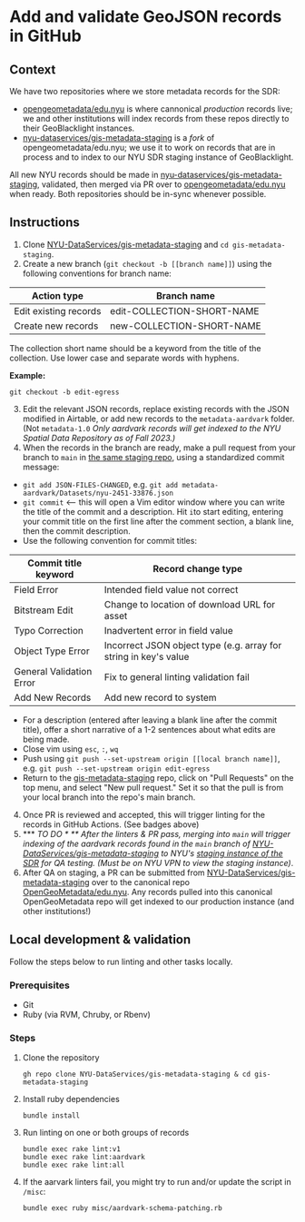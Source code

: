 # Add and validate GeoJSON records in GitHub

## Context
We have two repositories where we store metadata records for the SDR:
- [opengeometadata/edu.nyu](https://github.com/opengeometadata/edu.nyu) is where cannonical *production* records live; we and other institutions will index records from these repos directly to their GeoBlacklight instances.
- [nyu-dataservices/gis-metadata-staging](https://github.com/gis-metadata-staging) is a *fork* of opengeometadata/edu.nyu; we use it to work on records that are in process and to index to our NYU SDR staging instance of GeoBlacklight.

All new NYU records should be made in [nyu-dataservices/gis-metadata-staging](https://github.com/gis-metadata-staging), validated, then merged via PR over to [opengeometadata/edu.nyu](https://github.com/opengeometadata/edu.nyu) when ready. Both repositories should be in-sync whenever possible.

## Instructions

1. Clone [NYU-DataServices/gis-metadata-staging](https://github.com/NYU-DataServices/gis-metadata-staging) and `cd gis-metadata-staging`.
2. Create a new branch (`git checkout -b [[branch name]]`) using the following conventions for branch name:

| Action type | Branch name |
| --- | --- |
| Edit existing records | edit-COLLECTION-SHORT-NAME |
| Create new records | new-COLLECTION-SHORT-NAME |

The collection short name should be a keyword from the title of the collection. Use lower case and separate words with hyphens.

**Example:**

`git checkout -b edit-egress`

3. Edit the relevant JSON records, replace existing records with the JSON modified in Airtable, or add new records to the `metadata-aardvark` folder. (Not `metadata-1.0` *Only aardvark records will get indexed to the NYU Spatial Data Repository as of Fall 2023.)*
4. When the records in the branch are ready, make a pull request from your branch to `main` in [the same staging repo]((https://github.com/NYU-DataServices/gis-metadata-staging)), using a standardized commit message:

 - `git add JSON-FILES-CHANGED`, e.g. `git add metadata-aardvark/Datasets/nyu-2451-33876.json`
 - `git commit` <-- this will open a Vim editor window where you can write the title of the commit and a description. Hit `i`to start editing, entering your commit title on the first line after the comment section, a blank line, then the commit description.
 - Use the following convention for commit titles:

| Commit title keyword | Record change type                           |
| --- |----------------------------------------------|
| Field Error | Intended field value not correct             |
| Bitstream Edit | Change to location of download URL for asset |
| Typo Correction | Inadvertent error in field value |
| Object Type Error | Incorrect JSON object type (e.g. array for string in key's value |
| General Validation Error | Fix to general linting validation fail |
| Add New Records | Add new record to system |

 - For a description (entered after leaving a blank line after the commit title), offer a short narrative of a 1-2 sentences about what edits are being made.
 - Close vim using `esc`, `:`, `wq`
 - Push using `git push --set-upstream origin [[local branch name]]`, e.g. `git push --set-upstream origin edit-egress`
 - Return to the  [gis-metadata-staging]((https://github.com/NYU-DataServices/gis-metadata-staging)) repo, click on "Pull Requests" on the top menu, and select "New pull request." Set it so that the pull is from your local branch into the repo's main branch.

4. Once PR is reviewed and accepted, this will trigger linting for the records in GitHub Actions. (See badges above)
3. *** *TO DO * ** After the linters & PR pass, merging into `main` will trigger indexing of the aardvark records found in the `main` branch of [NYU-DataServices/gis-metadata-staging](https://github.com/NYU-DataServices/gis-metadata-staging) to NYU's [staging instance of the SDR](https://geo-stage.library.nyu.edu/) for QA testing.* *(Must be on NYU VPN to view the staging instance)*.
4. After QA on staging, a PR can be submitted from [NYU-DataServices/gis-metadata-staging](https://github.com/NYU-DataServices/gis-metadata-staging) over to the canonical repo [OpenGeoMetadata/edu.nyu](https://github.com/OpenGeoMetadata/edu.nyu). Any records pulled into this canonical OpenGeoMetadata repo will get indexed to our production instance (and other institutions!)

## Local development & validation

Follow the steps below to run linting and other tasks locally.

### Prerequisites 
- Git
- Ruby (via RVM, Chruby, or Rbenv)
  
### Steps
1. Clone the repository
    ```
    gh repo clone NYU-DataServices/gis-metadata-staging & cd gis-metadata-staging
    ```
2. Install ruby dependencies
    ```
    bundle install
    ```
3. Run linting on one or both groups of records
   ```
   bundle exec rake lint:v1
   bundle exec rake lint:aardvark
   bundle exec rake lint:all
   ```
4. If the aarvark linters fail, you might try to run and/or update the script in `/misc`:
   ```
   bundle exec ruby misc/aardvark-schema-patching.rb
   ```
